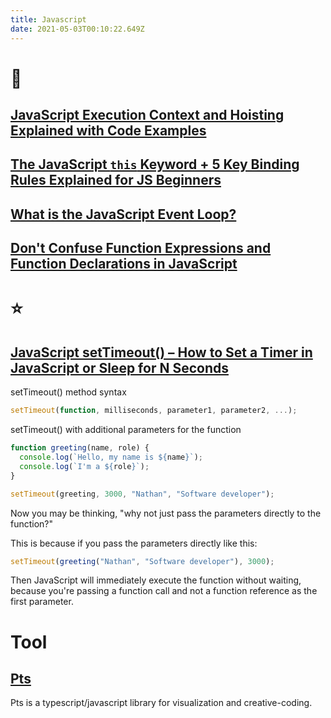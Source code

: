 ```yaml
---
title: Javascript
date: 2021-05-03T00:10:22.649Z
---
```


# 🌟

## [JavaScript Execution Context and Hoisting Explained with Code Examples](https://www.freecodecamp.org/news/javascript-execution-context-and-hoisting/)

## [The JavaScript `this` Keyword + 5 Key Binding Rules Explained for JS Beginners](https://www.freecodecamp.org/news/javascript-this-keyword-binding-rules/)

## [What is the JavaScript Event Loop?](https://javascript.plainenglish.io/what-the-heck-is-event-loop-78ac3c6bde90)

## [Don't Confuse Function Expressions and Function Declarations in JavaScript](https://dmitripavlutin.com/javascript-function-expressions-and-declarations/)

# ⭐

## [JavaScript setTimeout() – How to Set a Timer in JavaScript or Sleep for N Seconds](https://www.freecodecamp.org/news/javascript-settimeout-how-to-set-a-timer-in-javascript-or-sleep-for-n-seconds/)

setTimeout() method syntax

```javascript
setTimeout(function, milliseconds, parameter1, parameter2, ...);
```

setTimeout() with additional parameters for the function

```javascript
function greeting(name, role) {
  console.log(`Hello, my name is ${name}`);
  console.log(`I'm a ${role}`);
}

setTimeout(greeting, 3000, "Nathan", "Software developer");
```

Now you may be thinking, "why not just pass the parameters directly to the function?"

This is because if you pass the parameters directly like this:

```javascript
setTimeout(greeting("Nathan", "Software developer"), 3000);
```

Then JavaScript will immediately execute the function without waiting, because you're passing a function call and not a function reference as the first parameter.

# Tool

## [Pts](https://github.com/williamngan/pts)

Pts is a typescript/javascript library for visualization and creative-coding.
